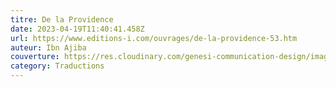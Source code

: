 ```yaml
---
titre: De la Providence
date: 2023-04-19T11:40:41.458Z
url: https://www.editions-i.com/ouvrages/de-la-providence-53.htm
auteur: Ibn Ajiba
couverture: https://res.cloudinary.com/genesi-communication-design/image/upload/v1681904359/9782376500995-us-300_mei9mn.jpg
category: Traductions
---
```

